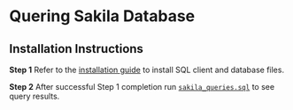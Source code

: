 # Quering Sakila Database

## Installation Instructions

**Step 1**
Refer to the [installation guide](https://dev.mysql.com/doc/sakila/en/sakila-installation.html) to install SQL client and database files.

**Step 2**
After successful Step 1 completion run [`sakila_queries.sql`](https://github.com/aicentaur/sql/blob/master/sakila_queries.sql) to see query results.

